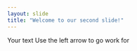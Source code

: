 ```yaml
---
layout: slide
title: "Welcome to our second slide!"
---
```

Your text
Use the left arrow to go work for
